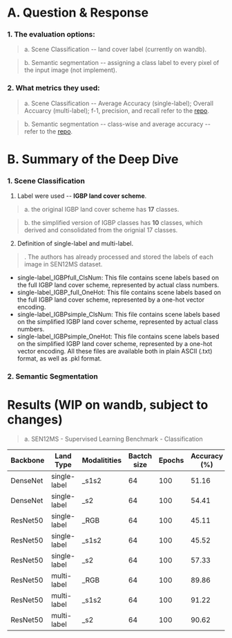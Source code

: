 # A. Question & Response
### 1. The evaluation options:
> a. Scene Classification -- land cover label (currently on wandb).

> b. Semantic segmentation -- assigning a class label to every pixel of the input image (not implement).

### 2. What metrics they used:
> a. Scene Classification -- Average Accuracy (single-label); Overall Accuarcy (multi-label); f-1, precision, and recall refer to the [repo](https://github.com/schmitt-muc/SEN12MS).

> b. Semantic segmentation -- class-wise and average accuracy -- refer to the [repo](https://github.com/lukasliebel/dfc2020_baseline).



# B. Summary of the Deep Dive

### 1. Scene Classification
1. Label were used -- **IGBP land cover scheme**.

> a. the original IGBP land cover scheme has **17** classes.

> b. the simplified version of IGBP classes has **10** classes, which derived and consolidated from the orignial 17 classes.

2. Definition of single-label and multi-label.

> . The authors has already processed and stored the labels of each image in SEN12MS dataset.

- single-label_IGBPfull_ClsNum: This file contains scene labels based on the full IGBP land cover scheme, represented by actual class numbers.
- single-label_IGBP_full_OneHot: This file contains scene labels based on the full IGBP land cover scheme, represented by a one-hot vector encoding.
- single-label_IGBPsimple_ClsNum: This file contains scene labels based on the simplified IGBP land cover scheme, represented by actual class numbers.
- single-label_IGBPsimple_OneHot: This file contains scene labels based on the simplified IGBP land cover scheme, represented by a one-hot vector encoding. All these files are available both in plain ASCII (.txt) format, as well as .pkl format.





### 2. Semantic Segmentation





# Results (WIP on wandb, subject to changes)
> a. SEN12MS - Supervised Learning Benchmark - Classification

| Backbone  | Land Type  | Modalitities  | Bactch size  | Epochs | Accuracy (%) | Macro-F1 (%) | Micro-F1 (%) |
|---|---|---|---|---|---|---|---|
|DenseNet|single-label|_s1s2|64|100|51.16|50.78|62.90|
|DenseNet|single-label|_s2|64|100|54.41|52.32|64.74|
|ResNet50|single-label|_RGB|64|100|45.11|45.16|58.98|
|ResNet50|single-label|_s1s2|64|100|45.52|53.21|64.66|
|ResNet50|single-label|_s2|64|100|57.33|53.39|66.35|
|ResNet50|multi-label|_RGB|64|100|89.86|47.57|66.51|
|ResNet50|multi-label|_s1s2|64|100|91.22|57.46|71.40|
|ResNet50|multi-label|_s2|64|100|90.62|56.14|69.88|


